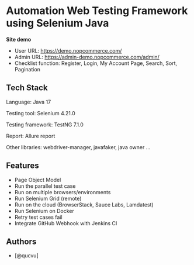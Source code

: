 # Automation Web Testing Framework using Selenium Java
**Site demo**
  * User URL: https://demo.nopcommerce.com/
  * Admin URL: https://admin-demo.nopcommerce.com/admin/
  * Checklist function: Register, Login, My Account Page, Search, Sort, Pagination
## Tech Stack
Language: Java 17

Testing tool: Selenium 4.21.0

Testing framework: TestNG 7.1.0

Report: Allure report

Other libraries: webdriver-manager, javafaker, java owner ...

## Features
- Page Object Model
- Run the parallel test case
- Run on multiple browsers/environments
- Run Selenium Grid (remote)
- Run on the cloud (BrowserStack, Sauce Labs, Lamdatest)
- Run Selenium on Docker
- Retry test cases fail
- Integrate GitHub Webhook with Jenkins CI
  
## Authors
- [@qucvu]

